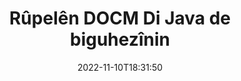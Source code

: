 ---
############################# Static ############################
layout: "auto-gen-merger"
date: 2022-11-10T18:31:50
draft: false
otherformats: docx dot dotm dotx epub html mht mhtml odp ods odt one otp ott pdf pps

############################# Head ############################
head_title: "Rûpelên DOCM di Java de biguhezînin"
head_description: "Rûpelên di nav belgeyek DOCM ya di Java de bi karanîna API-ya yekkirina belgeyan veguhezîne her cîhek."

############################# Header ############################
title: "Rûpelên DOCM Di Java de biguhezînin"
description: "Rûpelên DOCM bi çend rêzikên koda {{Navê berhemê}} biguhezînin."
bg_image: "https://cms.admin.containerize.com/templates/aspose/App_Themes/V3/images/bg/header1.png"
bg_overlay: false
button:
    enable: true
    icon: "fas fa-arrow-down"
    label: "Daxistina Doza Belaş"
    link: "https://downloads.groupdocs.com/merger/java"

############################# SubMenu ############################
submenu:
    enable: true

    left:
        img_alt: "GroupDocs.Merger for Java"
        image: "https://cms.admin.containerize.com/templates/groupdocs/images/product-logos/90x90-noborder/groupdocs-merger-java.png"
        product: "GroupDocs.Merger"
        platform: "Java"

    middle:
        button:

            # button loop
            - link: "https://apireference.groupdocs.com/merger/java"
              text: "Çavkanî API"

            # button loop
            - link: "https://github.com/groupdocs-merger"
              text: "Nimûneyên Kodê"

            # button loop
            - link: "https://products.groupdocs.app/merger/family"
              text: "Demos Bijî"

            # button loop
            - link: "https://purchase.groupdocs.com/pricing/merger/java"
              text: "Pricing"

    right:
        link_download: "https://downloads.groupdocs.com/merger"
        link_learn: "https://docs.groupdocs.com/merger/java"
        link_buy: "https://purchase.groupdocs.com"

############################# About ############################
about:
    enable: true
    title: "Derbarê GroupDocs.Merger for Java API"
    content: |
        [GroupDocs.Merger for Java](/ku/merger/java/) çareseriyek hêsan pêşkêşî dike ku bi ewlehî di navbera cûrbecûr formên belgeyan de wekî PDF, Microsoft Office (Word, Excel, PowerPoint veqete) , OneNote), OpenDocument, HTML, wêne û gelekên din di nav sepanên Java de. Bi lê zêdekirina tenê çend rêzikên kodê, çend operasyonên belgeyê yên wekî veguheztin, rakirin, zivirandin, guheztin, derxistin an guheztina arastekirina rûpelan di nav belgeyan de pêk bînin. Belgeyên ku API-ya yekbûyî di heman demê de pêşdîtina rûpelên belgeyê wekî wêneyek jî piştgirî dike da ku struktur, formatkirin û naverokê li ser rûpelê analîz bike.
        
        GroupDocs.Merger API ji bo çareseriyên pargîdanî bijarek rast e ku hewceyê taybetmendiyên veguheztina pelê pelê ye. Van API-an li ser hemî pergalên xebitandinê û platformên sereke, tevî J2SE 7.0 (1.7), J2SE 8.0 (1.8), Java 10, baş têne piştgirî kirin.

############################# Steps ############################
steps:
    enable: true
    title_left: "Di Java de Rûpelên Pelê DOCM biguhezînin"
    content_left: |
        [GroupDocs.Merger for Java](/ku/merger/java/) ji pêşdebirên Java re hêsan dike ku bi pêkanîna çend gavên hêsan rûpelan di nav pelek DOCM de biguhezînin. .
        
        * **MoveOptions** bidin destpêkirin da ku hejmarên rûpela heyî û nû diyar bikin.
        * Mînaka nû ya **Merger** biafirînin û rêça belgeya çavkaniyê wekî pîvanek çêker derbas bikin.
        * Gazî **movePage** bikin û tişta **MoveOptions** derbas bikin.
        * Gazî **save** û riya pelê diyar bike ku belgeya encam hilîne.

    title_right: "Pêdiviyên Sîstemê"
    content_right: |
        GroupDocs.Merger for Java API li ser hemî platform û pergalên xebitandinê yên sereke têne piştgirî kirin. Berî ku hûn koda jêrîn bicîh bikin, ji kerema xwe pê ewle bibin ku we şertên jêrîn li ser pergala we hatine saz kirin.

        * Pergalên Xebatê: Microsoft Windows, Linux, MacOS
        * Jîngehên Pêşketinê: NetBeans, IntelliJ IDEA, Eclipse
        * Çarçoveyên: J2SE 7.0 (1.7), J2SE 8.0 (1.8), Java 10
        * Guhertoya herî dawî ya GroupDocs.Merger for Java ji [Maven](https://repository.groupdocs.com/webapp/#/artifacts/browse/tree/General/repo/com/groupdocs/groupdocs-merger) dakêşîne
         
    code: |
     {{% merger/additional-styles %}}
     {{< merger/code-merger title="Meriv çawa bi koda nimûneya Java rûpelên pelê DOCM bar dike">}}

        ```java    
        // Rûpelên pelê yên DOCM bi kar tînin GroupDocs.Merger API
        int pageNumber = 6;
        int newPageNumber = 1;

        // Dersa MoveOptions bidin destpêkirin da ku hejmarên rûpela heyî û nû diyar bikin
        MoveOptions moveOptions = new MoveOptions(pageNumber, newPageNumber);

        // Bi belgeya têketina DOCM Yekbûnek yekser
        Merger merger = new Merger("input.docm");

        // Gazî rêbaza movePage bikin û tiştê MoveOptions jê re derbas bikin
        merger.movePage(moveOptions);
    
        // Rêbaza hilanînê bang bikin û riya pelê ya xwestî derbas bikin da ku belgeya derketinê hilînin
        merger.save("output.docm");
        ```
     {{< /merger/code-merger >}}

############################# Demos ############################
demos:
    enable: true
    title: "Demoyên Zindî - Rûpelên Serhêl biguhezînin DOCM"
    content: |
       Bi serdana malpera [GroupDocs.Merger Live Demos](https://products.groupdocs.app/splitter/move-pages/docm) niha rûpelên pelê yên DOCM biguhezînin.
       Demoya zindî xwedî feydeyên jêrîn e.
        
############################# About Formats ############################
about_formats:
    enable: true

############################# More Formats ############################
more_formats:
    enable: true
    title: "Rûpelên Formên Belgeya Din Biguhezînin"
    content: |
        Java belgeyên API-ê ji bo formatên pelan û wêneyan yek dibin û vediqetînin. Hin formatên pelê yên populer ên ku li jêr têne destnîşan kirin biguhezînin.

############################# Back to top ###############################
back_to_top:
    enable: true
---